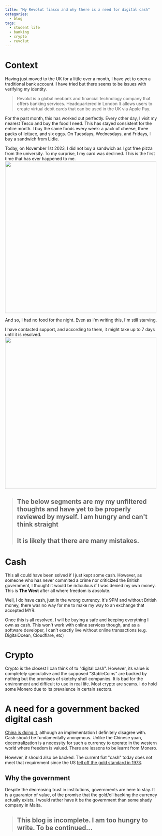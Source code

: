 ```yaml
---
title: "My Revolut fiasco and why there is a need for digital cash"
categories:
  - blog
tags:
  - student life
  - banking
  - crypto
  - revolut
---
```


# Context

Having just moved to the UK for a little over a month, I have yet to open a traditional bank account. I have tried but there seems to be issues with verifying my identity.

> Revolut is a global neobank and financial technology company that offers banking services. Headquartered in London
It allows users to create virtual debit cards that can be used in the UK via Apple Pay.

For the past month, this has worked out perfectly. Every other day, I visit my nearest Tesco and buy the food I need. This has stayed consistent for the entire month.
I buy the same foods every week: a pack of cheese, three packs of lettuce, and six eggs. On Tuesdays, Wednesdays, and Fridays, I buy a sandwich from Lidle.

Today, on November 1st 2023, I did not buy a sandwich as I got free pizza from the university. To my surprise, I my card was declined. This is the first time that has ever happened to me.<br/>
<img src="https://github.com/acheong08/blog/assets/36258159/85a981a3-66d1-4b67-8a74-a27a30b9d04f" height="500"/>

And so, I had no food for the night. Even as I'm writing this, I'm still starving.

I have contacted support, and according to them, it might take up to 7 days until it is resolved. <br/>
<img src="https://github.com/acheong08/blog/assets/36258159/8e9f17b8-f79d-46ec-81e8-505d26ab74ac" height="500"/>

> ## The below segments are my my unfiltered thoughts and have yet to be properly reviewed by myself. I am hungry and can't think straight
> ## It is likely that there are many mistakes.

# Cash

This all could have been solved if I just kept some cash. However, as someone who has never commited a crime nor criticized the British government,
I thought it would be ridiculous if I was denied my own money. This is **The West** after all where freedom is absolute.

Well, I do have cash, just in the wrong currency. It's 9PM and without British money, there was no way for me to make my way to an exchange that accepted MYR.

Once this is all resolved, I will be buying a safe and keeping everything I own as cash. This won't work with online services though, and as a software developer, I can't exactly live without online transactions (e.g. DigitalOcean, Cloudflare, etc)

# Crypto

Crypto is the closest I can think of to "digital cash". However, its value is completely speculative and the supposed "StableCoins" are backed by nothing but the promises of sketchy shell companies.
It is bad for the environment and difficult to use in real life. Most crypto are scams. I do hold some Monero due to its prevalence in certain sectors.

# A need for a government backed digital cash

[China is doing it](https://www.cnbc.com/2021/03/05/chinas-digital-yuan-what-is-it-and-how-does-it-work.html), although an implementation I definitely disagree with.
Cash should be fundamentally anonymous. 
Unlike the Chinese yuan, decentralization is a necessity for such a currency to operate in the western world where freedom is valued.
There are lessons to be learnt from Monero.

However, it should also be backed. The current fiat "cash" today does not meet that requirement since the US [fell off the gold standard in 1973](https://www.investopedia.com/ask/answers/09/gold-standard.asp).

## Why the government

Despite the decreasing trust in institutions, governments are here to stay. It is a guarantor of value, of the promise that the gold/oil backing the currency actually exists.
I would rather have it be the government than some shady company in Malta.

> ## This blog is incomplete. I am too hungry to write. To be continued...
